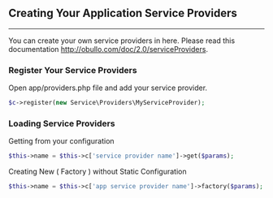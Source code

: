 
## Creating Your Application Service Providers

------

You can create your own service providers in here. Please read this documentation http://obullo.com/doc/2.0/serviceProviders.


### Register Your Service Providers

Open app/providers.php file and add your service provider.

```php
$c->register(new Service\Providers\MyServiceProvider);
```

### Loading Service Providers

Getting from your configuration

```php
$this->name = $this->c['service provider name']->get($params);
```

Creating New ( Factory ) without Static Configuration

```php
$this->name = $this->c['app service provider name']->factory($params);
```
